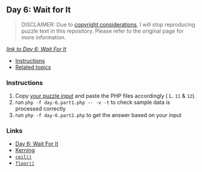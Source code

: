 ## Day 6: Wait for It

> DISCLAIMER: Due to [copyright considerations](https://adventofcode.com/2023/about#faq_copying), I will stop
> reproducing puzzle text in this repository.
> Please refer to the original page for more information.

*[link to Day 6: Wait For It](https://adventofcode.com/2023/day/<X>)*

* [Instructions](#instructions)
* [Related topics](#links)

### Instructions

1. Copy [your puzzle input](https://adventofcode.com/2023/day/6/input) and paste the PHP files accordingly (
   L. `11` & `12`).
2. run `php -f day-6.part1.php -- -v -t` to check sample data is processed correctly
3. run `php -f day-6.part2.php` to get the answer based on your input

### Links

* [Day 6: Wait For It](https://adventofcode.com/2023/day/6)
* [Kerning](https://en.wikipedia.org/wiki/Kerning)
* [`ceil()`](https://www.php.net/manual/en/function.ceil.php)
* [`floor()`](https://www.php.net/manual/en/function.floor.php)
